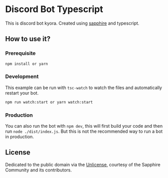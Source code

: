 # Discord Bot Typescript

This is discord bot kyora. 
Created using [sapphire] and typescript.

## How to use it?

### Prerequisite

```sh
npm install or yarn
```

### Development

This example can be run with `tsc-watch` to watch the files and automatically restart your bot.

```sh
npm run watch:start or yarn watch:start
```

### Production

You can also run the bot with `npm dev`, this will first build your code and then run `node ./dist/index.js`. But this is not the recommended way to run a bot in production.

## License

Dedicated to the public domain via the [Unlicense], courtesy of the Sapphire Community and its contributors.

[sapphire]: https://github.com/sapphiredev/framework
[unlicense]: https://github.com/sapphiredev/examples/blob/main/LICENSE.md
